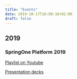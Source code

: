 ```yaml
---
title: "Events"
date: 2019-10-17T16:09:18+02:00
draft: false
---
```


## 2019

### SpringOne Platform 2019

[Playlist on Youtube](https://www.youtube.com/playlist?list=PLAdzTan_eSPRlQ8t4TU5c-AB4SHV939M6)

[Presentation decks](https://www.slideshare.net/Pivotal/tagged/SpringOne%20Platform)
